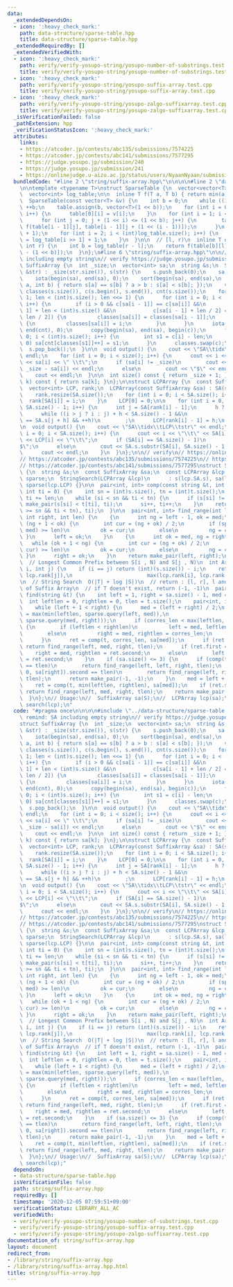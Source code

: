 ```yaml
---
data:
  _extendedDependsOn:
  - icon: ':heavy_check_mark:'
    path: data-structure/sparse-table.hpp
    title: data-structure/sparse-table.hpp
  _extendedRequiredBy: []
  _extendedVerifiedWith:
  - icon: ':heavy_check_mark:'
    path: verify/verify-yosupo-string/yosupo-number-of-substrings.test.cpp
    title: verify/verify-yosupo-string/yosupo-number-of-substrings.test.cpp
  - icon: ':heavy_check_mark:'
    path: verify/verify-yosupo-string/yosupo-suffix-array.test.cpp
    title: verify/verify-yosupo-string/yosupo-suffix-array.test.cpp
  - icon: ':heavy_check_mark:'
    path: verify/verify-yosupo-string/yosupo-zalgo-suffixarray.test.cpp
    title: verify/verify-yosupo-string/yosupo-zalgo-suffixarray.test.cpp
  _isVerificationFailed: false
  _pathExtension: hpp
  _verificationStatusIcon: ':heavy_check_mark:'
  attributes:
    links:
    - https://atcoder.jp/contests/abc135/submissions/7574225
    - https://atcoder.jp/contests/abc141/submissions/7577295
    - https://judge.yosupo.jp/submission/240
    - https://judge.yosupo.jp/submission/241
    - https://onlinejudge.u-aizu.ac.jp/status/users/NyaanNyaan/submissions/1/ALDS1_14_D/judge/3874273/C++14
  bundledCode: "#line 2 \"string/suffix-array.hpp\"\n\n\n\n#line 2 \"data-structure/sparse-table.hpp\"\
    \n\ntemplate <typename T>\nstruct SparseTable {\n  vector<vector<T> > table;\n\
    \  vector<int> log_table;\n\n  inline T f(T a, T b) { return min(a, b); }\n\n\
    \  SparseTable(const vector<T> &v) {\n    int b = 0;\n    while ((1 << b) <= (int)v.size())\
    \ ++b;\n    table.assign(b, vector<T>(1 << b));\n    for (int i = 0; i < (int)v.size();\
    \ i++) {\n      table[0][i] = v[i];\n    }\n    for (int i = 1; i < b; i++) {\n\
    \      for (int j = 0; j + (1 << i) <= (1 << b); j++) {\n        table[i][j] =\
    \ f(table[i - 1][j], table[i - 1][j + (1 << (i - 1))]);\n      }\n    }\n    log_table.resize(v.size()\
    \ + 1);\n    for (int i = 2; i < (int)log_table.size(); i++) {\n      log_table[i]\
    \ = log_table[i >> 1] + 1;\n    }\n  }\n\n  // [l, r)\n  inline T query(int l,\
    \ int r) {\n    int b = log_table[r - l];\n    return f(table[b][l], table[b][r\
    \ - (1 << b)]);\n  }\n};\n#line 6 \"string/suffix-array.hpp\"\n\n// remind: SA\
    \ including empty string\n// verify https://judge.yosupo.jp/submission/240\nstruct\
    \ SuffixArray {\n  int _size;\n  vector<int> sa;\n  string &s;\n  SuffixArray(string\
    \ &str) : _size(str.size()), s(str) {\n    s.push_back(0);\n    sa.resize(s.size());\n\
    \    iota(begin(sa), end(sa), 0);\n    sort(begin(sa), end(sa),\n         [&](int\
    \ a, int b) { return s[a] == s[b] ? a > b : s[a] < s[b]; });\n    vector<int>\
    \ classes(s.size()), c(s.begin(), s.end()), cnt(s.size());\n    for (int len =\
    \ 1; len < (int)s.size(); len <<= 1) {\n      for (int i = 0; i < (int)s.size();\
    \ i++) {\n        if (i > 0 && c[sa[i - 1]] == c[sa[i]] &&\n            sa[i -\
    \ 1] + len < (int)s.size() &&\n            c[sa[i - 1] + len / 2] == c[sa[i] +\
    \ len / 2]) {\n          classes[sa[i]] = classes[sa[i - 1]];\n        } else\
    \ {\n          classes[sa[i]] = i;\n        }\n      }\n      iota(begin(cnt),\
    \ end(cnt), 0);\n      copy(begin(sa), end(sa), begin(c));\n      for (int i =\
    \ 0; i < (int)s.size(); i++) {\n        int s1 = c[i] - len;\n        if (s1 >=\
    \ 0) sa[cnt[classes[s1]]++] = s1;\n      }\n      classes.swap(c);\n    }\n  \
    \  s.pop_back();\n  }\n\n  void output() {\n    cout << \"SA\\tidx\\tstr\" <<\
    \ endl;\n    for (int i = 0; i < size(); i++) {\n      cout << i << \": \\t\"\
    \ << sa[i] << \" \\t\";\n      if (sa[i] != _size)\n        cout << s.substr(sa[i],\
    \ _size - sa[i]) << endl;\n      else\n        cout << \"$\" << endl;\n    }\n\
    \    cout << endl;\n  }\n\n  int size() const { return _size + 1; }\n  int operator[](int\
    \ k) const { return sa[k]; }\n};\n\nstruct LCPArray {\n  const SuffixArray &SA;\n\
    \  vector<int> LCP, rank;\n  LCPArray(const SuffixArray &sa) : SA(sa) {\n    LCP.resize(SA.size());\n\
    \    rank.resize(SA.size());\n    for (int i = 0; i < SA.size(); i++) {\n    \
    \  rank[SA[i]] = i;\n    }\n    LCP[0] = 0;\n\n    for (int i = 0, h = 0; i <\
    \ SA.size() - 1; i++) {\n      int j = SA[rank[i] - 1];\n      h ? h-- : h;\n\
    \      while ((i > j ? i : j) + h < SA.size() - 1 &&\n             SA.s[i + h]\
    \ == SA.s[j + h] && ++h)\n        ;\n      LCP[rank[i] - 1] = h;\n    }\n  }\n\
    \n  void output() {\n    cout << \"SA\\tidx\\tLCP\\tstr\" << endl;\n    for (int\
    \ i = 0; i < SA.size(); i++) {\n      cout << i << \"\\t\" << SA[i] << \" \\t\"\
    \ << LCP[i] << \"\\t\";\n      if (SA[i] == SA.size() - 1)\n        cout << \"\
    $\";\n      else\n        cout << SA.s.substr(SA[i], SA.size() - 1 - SA[i]);\n\
    \      cout << endl;\n    }\n  }\n};\n\n// verify\n// https://onlinejudge.u-aizu.ac.jp/status/users/NyaanNyaan/submissions/1/ALDS1_14_D/judge/3874273/C++14\n\
    // https://atcoder.jp/contests/abc135/submissions/7574225\n// https://judge.yosupo.jp/submission/241\n\
    // https://atcoder.jp/contests/abc141/submissions/7577295\nstruct StringSearch\
    \ {\n  string &s;\n  const SuffixArray &sa;\n  const LCPArray &lcp;\n  SparseTable<int>\
    \ sparse;\n  StringSearch(LCPArray &lcp)\n      : s(lcp.SA.s), sa(lcp.SA), lcp(lcp),\
    \ sparse(lcp.LCP) {}\n\n  pair<int, int> comp(const string &t, int len, int si,\
    \ int ti = 0) {\n    int sn = (int)s.size(), tn = (int)t.size();\n    si += len,\
    \ ti += len;\n    while (si < sn && ti < tn) {\n      if (s[si] != t[ti]) return\
    \ make_pair(s[si] < t[ti], ti);\n      si++, ti++;\n    }\n    return make_pair((si\
    \ >= sn && ti < tn), ti);\n  }\n\n  pair<int, int> find_range(int left, int med,\
    \ int right, int len) {\n    {\n      int ng = left - 1, ok = med;\n      while\
    \ (ng + 1 < ok) {\n        int cur = (ng + ok) / 2;\n        if (sparse.query(cur,\
    \ med) >= len)\n          ok = cur;\n        else\n          ng = cur;\n     \
    \ }\n      left = ok;\n    }\n    {\n      int ok = med, ng = right + 1;\n   \
    \   while (ok + 1 < ng) {\n        int cur = (ng + ok) / 2;\n        if (sparse.query(med,\
    \ cur) >= len)\n          ok = cur;\n        else\n          ng = cur;\n     \
    \ }\n      right = ok;\n    }\n    return make_pair(left, right);\n  }\n\n public:\n\
    \  // Longest Common Prefix between S[i , N) and S[j , N)\n  int ArbitaryLCP(int\
    \ i, int j) {\n    if (i == j) return (int)(s.size()) - i;\n    return sparse.query(min(lcp.rank[i],\
    \ lcp.rank[j]),\n                        max(lcp.rank[i], lcp.rank[j]));\n  }\n\
    \n  // String Search  O(|T| + log |S|)\n  // return : [l, r], l and r are indices\
    \ of Suffix Array\n  // if T doesn't exist, return (-1, -1)\n  pair<int, int>\
    \ find(string &t) {\n    int left = 1, right = sa.size() - 1, med = left;\n  \
    \  int leftlen = 0, rightlen = 0, tlen = t.size();\n    pair<int, int> ret;\n\
    \    while (left + 1 < right) {\n      med = (left + right) / 2;\n      int corres_len\
    \ = max(min(leftlen, sparse.query(left, med)),\n                           min(rightlen,\
    \ sparse.query(med, right)));\n      if (corres_len < max(leftlen, rightlen))\
    \ {\n        if (leftlen < rightlen)\n          left = med, leftlen = corres_len;\n\
    \        else\n          right = med, rightlen = corres_len;\n        continue;\n\
    \      }\n      ret = comp(t, corres_len, sa[med]);\n      if (ret.second == tlen)\
    \ return find_range(left, med, right, tlen);\n      if (ret.first == 0)\n    \
    \    right = med, rightlen = ret.second;\n      else\n        left = med, leftlen\
    \ = ret.second;\n    }\n    if (sa.size() <= 3) {\n      if (comp(t, 0, sa[left]).second\
    \ == tlen)\n        return find_range(left, left, right, tlen);\n      if (comp(t,\
    \ 0, sa[right]).second == tlen)\n        return find_range(left, right, right,\
    \ tlen);\n      return make_pair(-1, -1);\n    }\n    med = left + right - med;\n\
    \    ret = comp(t, min(leftlen, rightlen), sa[med]);\n    if (ret.second == tlen)\
    \ return find_range(left, med, right, tlen);\n    return make_pair(-1, -1);\n\
    \  }\n};\n// Usage:\n//  SuffixArray sa(S);\n//  LCPArray lcp(sa);\n//  StringSearch\
    \ search(lcp);\n"
  code: "#pragma once\n\n\n\n#include \"../data-structure/sparse-table.hpp\"\n\n//\
    \ remind: SA including empty string\n// verify https://judge.yosupo.jp/submission/240\n\
    struct SuffixArray {\n  int _size;\n  vector<int> sa;\n  string &s;\n  SuffixArray(string\
    \ &str) : _size(str.size()), s(str) {\n    s.push_back(0);\n    sa.resize(s.size());\n\
    \    iota(begin(sa), end(sa), 0);\n    sort(begin(sa), end(sa),\n         [&](int\
    \ a, int b) { return s[a] == s[b] ? a > b : s[a] < s[b]; });\n    vector<int>\
    \ classes(s.size()), c(s.begin(), s.end()), cnt(s.size());\n    for (int len =\
    \ 1; len < (int)s.size(); len <<= 1) {\n      for (int i = 0; i < (int)s.size();\
    \ i++) {\n        if (i > 0 && c[sa[i - 1]] == c[sa[i]] &&\n            sa[i -\
    \ 1] + len < (int)s.size() &&\n            c[sa[i - 1] + len / 2] == c[sa[i] +\
    \ len / 2]) {\n          classes[sa[i]] = classes[sa[i - 1]];\n        } else\
    \ {\n          classes[sa[i]] = i;\n        }\n      }\n      iota(begin(cnt),\
    \ end(cnt), 0);\n      copy(begin(sa), end(sa), begin(c));\n      for (int i =\
    \ 0; i < (int)s.size(); i++) {\n        int s1 = c[i] - len;\n        if (s1 >=\
    \ 0) sa[cnt[classes[s1]]++] = s1;\n      }\n      classes.swap(c);\n    }\n  \
    \  s.pop_back();\n  }\n\n  void output() {\n    cout << \"SA\\tidx\\tstr\" <<\
    \ endl;\n    for (int i = 0; i < size(); i++) {\n      cout << i << \": \\t\"\
    \ << sa[i] << \" \\t\";\n      if (sa[i] != _size)\n        cout << s.substr(sa[i],\
    \ _size - sa[i]) << endl;\n      else\n        cout << \"$\" << endl;\n    }\n\
    \    cout << endl;\n  }\n\n  int size() const { return _size + 1; }\n  int operator[](int\
    \ k) const { return sa[k]; }\n};\n\nstruct LCPArray {\n  const SuffixArray &SA;\n\
    \  vector<int> LCP, rank;\n  LCPArray(const SuffixArray &sa) : SA(sa) {\n    LCP.resize(SA.size());\n\
    \    rank.resize(SA.size());\n    for (int i = 0; i < SA.size(); i++) {\n    \
    \  rank[SA[i]] = i;\n    }\n    LCP[0] = 0;\n\n    for (int i = 0, h = 0; i <\
    \ SA.size() - 1; i++) {\n      int j = SA[rank[i] - 1];\n      h ? h-- : h;\n\
    \      while ((i > j ? i : j) + h < SA.size() - 1 &&\n             SA.s[i + h]\
    \ == SA.s[j + h] && ++h)\n        ;\n      LCP[rank[i] - 1] = h;\n    }\n  }\n\
    \n  void output() {\n    cout << \"SA\\tidx\\tLCP\\tstr\" << endl;\n    for (int\
    \ i = 0; i < SA.size(); i++) {\n      cout << i << \"\\t\" << SA[i] << \" \\t\"\
    \ << LCP[i] << \"\\t\";\n      if (SA[i] == SA.size() - 1)\n        cout << \"\
    $\";\n      else\n        cout << SA.s.substr(SA[i], SA.size() - 1 - SA[i]);\n\
    \      cout << endl;\n    }\n  }\n};\n\n// verify\n// https://onlinejudge.u-aizu.ac.jp/status/users/NyaanNyaan/submissions/1/ALDS1_14_D/judge/3874273/C++14\n\
    // https://atcoder.jp/contests/abc135/submissions/7574225\n// https://judge.yosupo.jp/submission/241\n\
    // https://atcoder.jp/contests/abc141/submissions/7577295\nstruct StringSearch\
    \ {\n  string &s;\n  const SuffixArray &sa;\n  const LCPArray &lcp;\n  SparseTable<int>\
    \ sparse;\n  StringSearch(LCPArray &lcp)\n      : s(lcp.SA.s), sa(lcp.SA), lcp(lcp),\
    \ sparse(lcp.LCP) {}\n\n  pair<int, int> comp(const string &t, int len, int si,\
    \ int ti = 0) {\n    int sn = (int)s.size(), tn = (int)t.size();\n    si += len,\
    \ ti += len;\n    while (si < sn && ti < tn) {\n      if (s[si] != t[ti]) return\
    \ make_pair(s[si] < t[ti], ti);\n      si++, ti++;\n    }\n    return make_pair((si\
    \ >= sn && ti < tn), ti);\n  }\n\n  pair<int, int> find_range(int left, int med,\
    \ int right, int len) {\n    {\n      int ng = left - 1, ok = med;\n      while\
    \ (ng + 1 < ok) {\n        int cur = (ng + ok) / 2;\n        if (sparse.query(cur,\
    \ med) >= len)\n          ok = cur;\n        else\n          ng = cur;\n     \
    \ }\n      left = ok;\n    }\n    {\n      int ok = med, ng = right + 1;\n   \
    \   while (ok + 1 < ng) {\n        int cur = (ng + ok) / 2;\n        if (sparse.query(med,\
    \ cur) >= len)\n          ok = cur;\n        else\n          ng = cur;\n     \
    \ }\n      right = ok;\n    }\n    return make_pair(left, right);\n  }\n\n public:\n\
    \  // Longest Common Prefix between S[i , N) and S[j , N)\n  int ArbitaryLCP(int\
    \ i, int j) {\n    if (i == j) return (int)(s.size()) - i;\n    return sparse.query(min(lcp.rank[i],\
    \ lcp.rank[j]),\n                        max(lcp.rank[i], lcp.rank[j]));\n  }\n\
    \n  // String Search  O(|T| + log |S|)\n  // return : [l, r], l and r are indices\
    \ of Suffix Array\n  // if T doesn't exist, return (-1, -1)\n  pair<int, int>\
    \ find(string &t) {\n    int left = 1, right = sa.size() - 1, med = left;\n  \
    \  int leftlen = 0, rightlen = 0, tlen = t.size();\n    pair<int, int> ret;\n\
    \    while (left + 1 < right) {\n      med = (left + right) / 2;\n      int corres_len\
    \ = max(min(leftlen, sparse.query(left, med)),\n                           min(rightlen,\
    \ sparse.query(med, right)));\n      if (corres_len < max(leftlen, rightlen))\
    \ {\n        if (leftlen < rightlen)\n          left = med, leftlen = corres_len;\n\
    \        else\n          right = med, rightlen = corres_len;\n        continue;\n\
    \      }\n      ret = comp(t, corres_len, sa[med]);\n      if (ret.second == tlen)\
    \ return find_range(left, med, right, tlen);\n      if (ret.first == 0)\n    \
    \    right = med, rightlen = ret.second;\n      else\n        left = med, leftlen\
    \ = ret.second;\n    }\n    if (sa.size() <= 3) {\n      if (comp(t, 0, sa[left]).second\
    \ == tlen)\n        return find_range(left, left, right, tlen);\n      if (comp(t,\
    \ 0, sa[right]).second == tlen)\n        return find_range(left, right, right,\
    \ tlen);\n      return make_pair(-1, -1);\n    }\n    med = left + right - med;\n\
    \    ret = comp(t, min(leftlen, rightlen), sa[med]);\n    if (ret.second == tlen)\
    \ return find_range(left, med, right, tlen);\n    return make_pair(-1, -1);\n\
    \  }\n};\n// Usage:\n//  SuffixArray sa(S);\n//  LCPArray lcp(sa);\n//  StringSearch\
    \ search(lcp);"
  dependsOn:
  - data-structure/sparse-table.hpp
  isVerificationFile: false
  path: string/suffix-array.hpp
  requiredBy: []
  timestamp: '2020-12-05 07:59:51+09:00'
  verificationStatus: LIBRARY_ALL_AC
  verifiedWith:
  - verify/verify-yosupo-string/yosupo-number-of-substrings.test.cpp
  - verify/verify-yosupo-string/yosupo-suffix-array.test.cpp
  - verify/verify-yosupo-string/yosupo-zalgo-suffixarray.test.cpp
documentation_of: string/suffix-array.hpp
layout: document
redirect_from:
- /library/string/suffix-array.hpp
- /library/string/suffix-array.hpp.html
title: string/suffix-array.hpp
---
```

